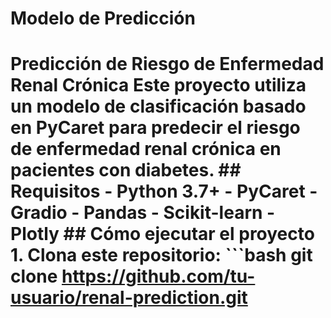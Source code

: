 # Modelo de Predicción 
 # Predicción de Riesgo de Enfermedad Renal Crónica  Este proyecto utiliza un modelo de clasificación basado en PyCaret para predecir el riesgo de enfermedad renal crónica en pacientes con diabetes.  ## Requisitos  - Python 3.7+ - PyCaret - Gradio - Pandas - Scikit-learn - Plotly  ## Cómo ejecutar el proyecto  1. Clona este repositorio:     ```bash    git clone https://github.com/tu-usuario/renal-prediction.git

